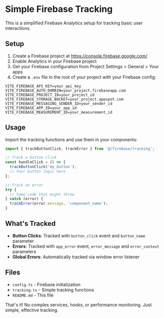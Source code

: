 # Simple Firebase Tracking

This is a simplified Firebase Analytics setup for tracking basic user interactions.

## Setup

1. Create a Firebase project at https://console.firebase.google.com/
2. Enable Analytics in your Firebase project
3. Get your Firebase configuration from Project Settings > General > Your apps
4. Create a `.env` file in the root of your project with your Firebase config:

```env
VITE_FIREBASE_API_KEY=your_api_key
VITE_FIREBASE_AUTH_DOMAIN=your_project.firebaseapp.com
VITE_FIREBASE_PROJECT_ID=your_project_id
VITE_FIREBASE_STORAGE_BUCKET=your_project.appspot.com
VITE_FIREBASE_MESSAGING_SENDER_ID=your_sender_id
VITE_FIREBASE_APP_ID=your_app_id
VITE_FIREBASE_MEASUREMENT_ID=your_measurement_id
```

## Usage

Import the tracking functions and use them in your components:

```typescript
import { trackButtonClick, trackError } from '@/firebase/tracking';

// Track a button click
const handleClick = () => {
  trackButtonClick('my_button');
  // Your button logic here
};

// Track an error
try {
  // Some code that might throw
} catch (error) {
  trackError(error.message, 'component_name');
}
```

## What's Tracked

- **Button Clicks**: Tracked with `button_click` event and `button_name` parameter
- **Errors**: Tracked with `app_error` event, `error_message` and `error_context` parameters
- **Global Errors**: Automatically tracked via window error listener

## Files

- `config.ts` - Firebase initialization
- `tracking.ts` - Simple tracking functions
- `README.md` - This file

That's it! No complex services, hooks, or performance monitoring. Just simple, effective tracking.
